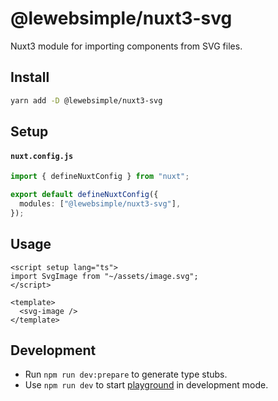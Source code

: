 # @lewebsimple/nuxt3-svg

Nuxt3 module for importing components from SVG files.

## Install

```bash
yarn add -D @lewebsimple/nuxt3-svg
```

## Setup

#### `nuxt.config.js`

```ts
import { defineNuxtConfig } from "nuxt";

export default defineNuxtConfig({
  modules: ["@lewebsimple/nuxt3-svg"],
});
```

## Usage

```vue
<script setup lang="ts">
import SvgImage from "~/assets/image.svg";
</script>

<template>
  <svg-image />
</template>
```

## Development

- Run `npm run dev:prepare` to generate type stubs.
- Use `npm run dev` to start [playground](./playground) in development mode.
